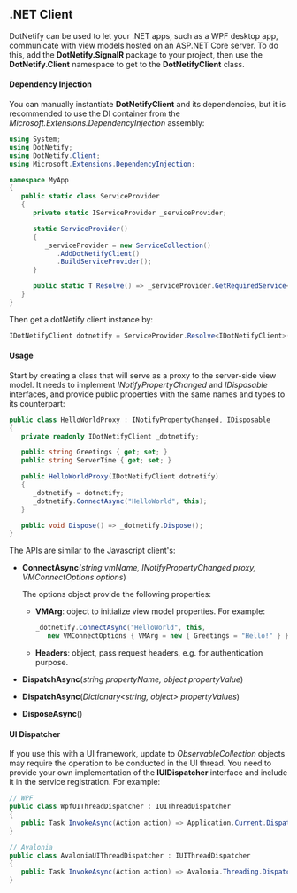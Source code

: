 ## .NET Client

DotNetify can be used to let your .NET apps, such as a WPF desktop app, communicate with view models hosted on an ASP.NET Core server.  To do this, add the __DotNetify.SignalR__ package to your project, then use the __DotNetify.Client__ namespace to get to the __DotNetifyClient__ class.

#### Dependency Injection

You can manually instantiate __DotNetifyClient__ and its dependencies, but it is recommended to use the DI container from the _Microsoft.Extensions.DependencyInjection_ assembly:

```csharp
using System;
using DotNetify;
using DotNetify.Client;
using Microsoft.Extensions.DependencyInjection;

namespace MyApp
{
   public static class ServiceProvider
   {
      private static IServiceProvider _serviceProvider;

      static ServiceProvider()
      {
         _serviceProvider = new ServiceCollection()
            .AddDotNetifyClient()
            .BuildServiceProvider();
      }

      public static T Resolve() => _serviceProvider.GetRequiredService<T>();
   }
}
```

Then get a dotNetify client instance by: 
```csharp
IDotNetifyClient dotnetify = ServiceProvider.Resolve<IDotNetifyClient>();
```

#### Usage

Start by creating a class that will serve as a proxy to the server-side view model.  It needs to implement _INotifyPropertyChanged_ and _IDisposable_ interfaces, and provide public properties with the same names and types to its counterpart:

```csharp
public class HelloWorldProxy : INotifyPropertyChanged, IDisposable
{
   private readonly IDotNetifyClient _dotnetify;

   public string Greetings { get; set; }
   public string ServerTime { get; set; }

   public HelloWorldProxy(IDotNetifyClient dotnetify)
   {
      _dotnetify = dotnetify;
      _dotnetify.ConnectAsync("HelloWorld", this);
   }

   public void Dispose() => _dotnetify.Dispose();
}
```

The APIs are similar to the Javascript client's:
- __ConnectAsync__(_string vmName, INotifyPropertyChanged proxy, VMConnectOptions options_)<br/>

   The options object provide the following properties:
   - __VMArg__: object to initialize view model properties. 
      For example:
      ```csharp
      _dotnetify.ConnectAsync("HelloWorld", this, 
         new VMConnectOptions { VMArg = new { Greetings = "Hello!" } });
      ```
   - __Headers__: object, pass request headers, e.g. for authentication purpose.


- __DispatchAsync__(_string propertyName, object propertyValue_)
- __DispatchAsync__(_Dictionary<string, object> propertyValues_)
- __DisposeAsync__()

#### UI Dispatcher

If you use this with a UI framework, update to _ObservableCollection_ objects may require the operation to be conducted in the UI thread.  You need to provide your own implementation of the __IUIDispatcher__ interface and include it in the service registration.  For example:

```csharp
// WPF
public class WpfUIThreadDispatcher : IUIThreadDispatcher
{
   public Task InvokeAsync(Action action) => Application.Current.Dispatcher.InvokeAsync(action);
}

// Avalonia
public class AvaloniaUIThreadDispatcher : IUIThreadDispatcher
{
   public Task InvokeAsync(Action action) => Avalonia.Threading.Dispatcher.UIThread.InvokeAsync(action);
}
```
